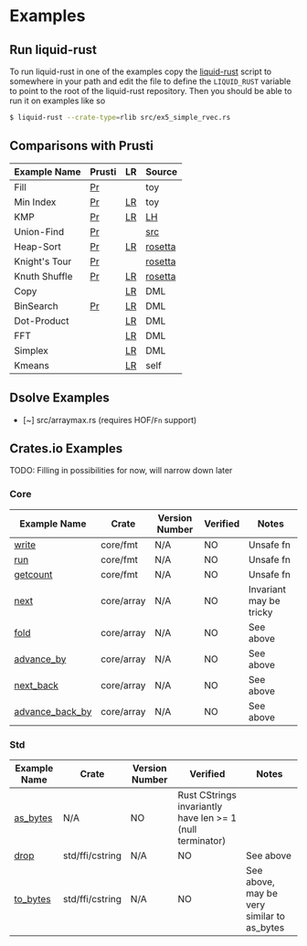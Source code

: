 # Examples

## Run liquid-rust

To run liquid-rust in one of the examples copy the [liquid-rust](liquid-rust) script to somewhere in your path
and edit the file to define the `LIQUID_RUST` variable to point to the root of the liquid-rust repository.
Then you should be able to run it on examples like so

```bash
$ liquid-rust --crate-type=rlib src/ex5_simple_rvec.rs
```

## Comparisons with Prusti

| Example Name  | Prusti          | LR              | Source               |
|:--------------|:----------------|:----------------|:---------------------|
| Fill          | [Pr][pr-fil]    |                 | toy                  |
| Min Index     | [Pr][pr-min]    | [LR][lr-min]    | toy                  |
| KMP           | [Pr][pr-kmp]    | [LR][lr-kmp]    | [LH][src-kmp]        |
| Union-Find    | [Pr][pr-uf]     |                 | [src][src-uf]        |
| Heap-Sort     | [Pr][pr-hps]    | [LR][lr-hps]    | [rosetta][src-hps]   |
| Knight's Tour | [Pr][pr-knt]    |                 | [rosetta][src-knt]   |
| Knuth Shuffle | [Pr][pr-shuf]   | [LR][lr-shuf]   | [rosetta][src-shuf]  |
| Copy          |                 | [LR][lr-bc]     | DML                  |
| BinSearch     | [Pr][pr-bs]     | [LR][lr-bc]     | DML                  |
| Dot-Product   |                 | [LR][lr-dot]    | DML                  |
| FFT           |                 | [LR][lr-fft]    | DML                  |
| Simplex       |                 | [LR][lr-splx]   | DML                  |
| Kmeans        |                 | [LR][lr-kmeans] | self                 |

[lr-bc]:     https://github.com/liquid-rust/examples/blob/main/src/bcopy.rs
[lr-bs]:     https://github.com/liquid-rust/examples/blob/main/src/bsearch.rs
[pr-bs]:     https://github.com/liquid-rust/examples/blob/main/prusti/bsearch/bsearch.rs
[lr-dot]:    https://github.com/liquid-rust/examples/blob/main/src/dotprod.rs
[lr-kmeans]: https://github.com/liquid-rust/examples/blob/main/src/kmeans.rs
[lr-fft]:    https://github.com/liquid-rust/examples/blob/main/src/fft.rs
[lr-splx]:   https://github.com/liquid-rust/examples/blob/main/src/simplex.rs
[pr-fil]: https://github.com/liquid-rust/examples/blob/main/prusti/ex1_fill/ex1_fill.rs
[pr-min]: https://github.com/liquid-rust/examples/blob/main/prusti/ex2_min_index_loop/ex2_min_index_loop.rs
[lr-min]: https://github.com/liquid-rust/liquid-rust/blob/atgeller/new_tests/liquid-rust-tests/tests/pos/ex2_min_index_loop.rs
[pr-kmp]: https://github.com/liquid-rust/examples/blob/main/prusti/ex4_kmp/ex4_kmp.rs
[lr-kmp]: https://github.com/liquid-rust/liquid-rust/blob/main/liquid-rust-tests/tests/pos/kmp.rs
[pr-uf]:  https://github.com/liquid-rust/examples/blob/main/prusti/union_find/partition_vec.rs
[src-uf]: https://github.com/DDOtten/partitions
[src-kmp]: https://github.com/ucsd-progsys/liquidhaskell/blob/develop/tests/pos/kmpVec.hs
[pr-hps]: https://github.com/viperproject/prusti-dev/blob/master/prusti-tests/tests/verify/pass/rosetta/Heapsort.rs
[lr-hps]: https://github.com/liquid-rust/liquid-rust/blob/main/liquid-rust-tests/tests/pos/heapsort.rs
[src-hps]: https://github.com/viperproject/prusti-dev/tree/master/prusti-tests/tests/verify/pass/rosetta
[pr-knt]: https://github.com/viperproject/prusti-dev/blob/master/prusti-tests/tests/verify/pass/rosetta/Knights_tour.rs
[src-knt]: https://github.com/viperproject/prusti-dev/tree/master/prusti-tests/tests/verify/pass/rosetta
[pr-shuf]: https://github.com/viperproject/prusti-dev/blob/master/prusti-tests/tests/verify/pass/rosetta/Knuth_shuffle.rs
[lr-shuf]: https://github.com/liquid-rust/liquid-rust/blob/atgeller/new_tests/liquid-rust-tests/tests/pos/knuth_shuffle.rs
[src-shuf]: https://github.com/viperproject/prusti-dev/tree/master/prusti-tests/tests/verify/pass/rosetta


## Dsolve Examples

- [~] src/arraymax.rs (requires HOF/`Fn` support)


## Crates.io Examples
TODO: Filling in possibilities for now, will narrow down later

### Core
| Example Name | Crate | Version Number | Verified | Notes |
| ------------ | ----- | -------------- | -------- | ----- |
| [write](https://github.com/rust-lang/rust/blob/181e91567c9f347e055b33b1d7e9894f769aafe3/library/core/src/fmt/mod.rs#L1154) | core/fmt | N/A | NO | Unsafe fn |
| [run](https://github.com/rust-lang/rust/blob/181e91567c9f347e055b33b1d7e9894f769aafe3/library/core/src/fmt/mod.rs#L1198) | core/fmt | N/A | NO | Unsafe fn |
| [getcount](https://github.com/rust-lang/rust/blob/181e91567c9f347e055b33b1d7e9894f769aafe3/library/core/src/fmt/mod.rs#L1219) | core/fmt | N/A | NO | Unsafe fn |
| [next](https://github.com/rust-lang/rust/blob/ce0f7baf5651606c706b7014b5abdaa930cf2600/library/core/src/array/iter.rs#L241) | core/array | N/A | NO | Invariant may be tricky |
| [fold](https://github.com/rust-lang/rust/blob/ce0f7baf5651606c706b7014b5abdaa930cf2600/library/core/src/array/iter.rs#L264) | core/array | N/A | NO | See above |
| [advance_by](https://github.com/rust-lang/rust/blob/ce0f7baf5651606c706b7014b5abdaa930cf2600/library/core/src/array/iter.rs#L285) | core/array | N/A | NO | See above |
| [next_back](https://github.com/rust-lang/rust/blob/ce0f7baf5651606c706b7014b5abdaa930cf2600/library/core/src/array/iter.rs#L309) | core/array | N/A | NO | See above |
| [advance_back_by](https://github.com/rust-lang/rust/blob/ce0f7baf5651606c706b7014b5abdaa930cf2600/library/core/src/array/iter.rs#L326) | core/array | N/A | NO | See above

### Std
| Example Name | Crate | Version Number | Verified | Notes |
| ------------ | ----- | -------------- | -------- | ----- |
| [as_bytes](https://github.com/rust-lang/rust/blob/8f117a77d0880ed59afcc1a19c72ec5c1e44b97c/library/std/src/ffi/c_str.rs#L623) | N/A | NO | Rust CStrings invariantly have len >= 1 (null terminator) |
| [drop](https://github.com/rust-lang/rust/blob/8f117a77d0880ed59afcc1a19c72ec5c1e44b97c/library/std/src/ffi/c_str.rs#L778) | std/ffi/cstring | N/A | NO | See above |
| [to_bytes](https://github.com/rust-lang/rust/blob/8f117a77d0880ed59afcc1a19c72ec5c1e44b97c/library/std/src/ffi/c_str.rs#L1347) | std/ffi/cstring | N/A | NO | See above, may be very similar to as_bytes |
